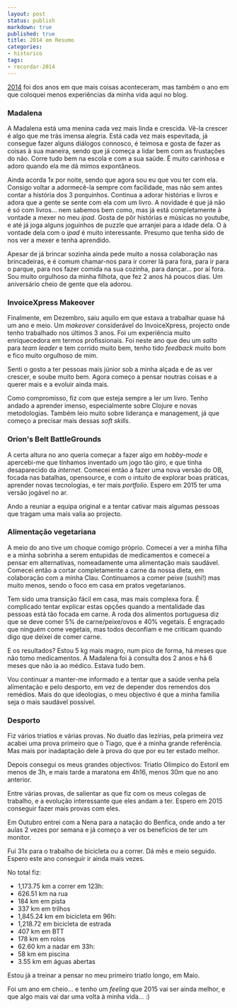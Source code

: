 ```yaml
---
layout: post
status: publish
markdown: true
published: true
title: 2014 em Resumo
categories:
- historico
tags:
- recordar-2014
---
```


[2014](http://www.arzebiu.com/tag/recordar-2014/) foi dos anos em que mais coisas
aconteceram, mas também o ano em que coloquei menos experiências da minha vida
aqui no blog.

### Madalena

A Madalena está uma menina cada vez mais linda e crescida. Vê-la crescer é algo
que me trás imensa alegria. Está cada vez mais espevitada, já consegue fazer
alguns diálogos connosco, é teimosa e gosta de fazer as coisas à sua maneira,
sendo que já começa a lidar bem com as frustações do não. Corre tudo bem na
escola e com a sua saúde. É muito carinhosa e adoro quando ela me dá mimos
expontâneos.

Ainda acorda 1x por noite, sendo que agora sou eu que vou ter com ela. Consigo
voltar a adormecê-la sempre com facilidade, mas não sem antes contar a história
dos 3 porquinhos. Continua a adorar histórias e livros e adora que a gente se
sente com ela com um livro. A novidade é que já não é só com livros... nem
sabemos bem como, mas já está completamente à vontade a mexer no meu _ipad_.
Gosta de pôr histórias e músicas no youtube, e até já joga alguns joguinhos de
puzzle que arranjei para a idade dela. O à vontade dela com o _ipad_ é muito
interessante. Presumo que tenha sido de nos ver a mexer e tenha aprendido.

Apesar de já brincar sozinha ainda pede muito a nossa colaboração nas brincadeiras,
e é comum chamar-nos para ir correr lá para fora, para ir para o parque, para
nos fazer comida na sua cozinha, para dançar... por aí fora. Sou muito orgulhoso
da minha filhota, que fez 2 anos há poucos dias. Um aniversário cheio de gente
que ela adorou.

### InvoiceXpress Makeover

Finalmente, em Dezembro, saiu aquilo em que estava a trabalhar quase há um ano
e meio. Um _makeover_ considerável do InvoiceXpress, projecto onde tenho trabalhado
nos últimos 3 anos. Foi um experiência muito enriquecedora em termos profissionais.
Foi neste ano que deu um _salto_ para _team leader_ e tem corrido muito bem,
tenho tido _feedback_ muito bom e fico muito orgulhoso de mim.

Senti o gosto a ter pessoas mais júnior sob a minha alçada e de as ver crescer,
e soube muito bem. Agora começo a pensar noutras coisas e a querer mais e a
evoluir ainda mais.

Como compromisso, fiz com que esteja sempre a ler um livro. Tenho andado a
aprender imenso, especialmente sobre Clojure e novas metodologias. Também leio
muito sobre liderança e management, já que começo a precisar mais dessas
_soft skills_.

### Orion's Belt BattleGrounds

A certa altura no ano queria começar a fazer algo em _hobby-mode_ e apercebi-me
que tínhamos inventado um jogo tão giro, e que tinha desaparecido da _internet_.
Comecei então a fazer uma nova versão do OB, focada nas batalhas, opensource,
e com o intuito de explorar boas práticas, aprender novas tecnologias, e ter
mais _portfolio_. Espero em 2015 ter uma versão jogável no ar.

Ando a reuniar a equipa original e a tentar cativar mais algumas pessoas que
tragam uma mais valia ao projecto.

### Alimentação vegetariana

A meio do ano tive um choque comigo próprio. Comecei a ver a minha filha e a
minha sobrinha a serem entupidas de medicamentos e comecei a pensar em alternativas,
nomeadamente uma alimentação mais saudável. Comecei então a cortar completamente
a carne da nossa dieta, em colaboração com a minha Clau. Continuamos a comer
peixe (sushi!) mas muito menos, sendo o foco em casa em pratos vegetarianos.

Tem sido uma transição fácil em casa, mas mais complexa fora. É complicado tentar
explicar estas opções quando a mentalidade das pessoas está tão focada em carne.
A roda dos alimentos portuguesa diz que se deve comer 5% de carne/peixe/ovos e
40% vegetais. É engraçado que ninguém come vegetais, mas todos deconfiam e me
criticam quando digo que deixei de comer carne.

E os resultados? Estou 5 kg mais magro, num pico de forma, há meses que não tomo
medicamentos. A Madalena foi à consulta dos 2 anos e há 6 meses que não ia ao
médico. Estava tudo bem.

Vou continuar a manter-me informado e a tentar que a saúde venha pela alimentação
e pelo desporto, em vez de depender dos remendos dos remédios. Mais do que
ideologias, o meu objectivo é que a minha familia seja o mais saudável possível.

### Desporto

Fiz vários triatlos e várias provas. No duatlo das lezírias, pela primeira vez
acabei uma prova primeiro que o Tiago, que é a minha grande referência. Mas mais
por inadaptação dele à prova do que por eu ter estado melhor.

Depois consegui os meus grandes objectivos: Triatlo Olímpico do Estoril em menos
de 3h, e mais tarde a maratona em 4h16, menos 30m que no ano anterior.

Entre várias provas, de salientar as que fiz com os meus colegas de trabalho,
e a evolução interessante que eles andam a ter. Espero em 2015 conseguir fazer
mais provas com eles.

Em Outubro entrei com a Nena para a natação do Benfica, onde ando a ter aulas
2 vezes por semana e já começo a ver os benefícios de ter um monitor.

Fui 31x para o trabalho de bicicleta ou a correr. Dá mês e meio seguido. Espero
este ano conseguir ir ainda mais vezes.

No total fiz:

* 1,173.75 km a correr em 123h:
 * 626.51 km na rua
 * 184 km em pista
 * 337 km em trilhos
* 1,845.24 km em bicicleta em 96h:
 * 1,218.72 em bicicleta de estrada
 * 407 km em BTT
 * 178 km em rolos
* 62.60 km a nadar em 33h:
 * 58 km em piscina
 * 3.55 km em águas abertas

Estou já a treinar a pensar no meu primeiro triatlo longo, em Maio.

Foi um ano em cheio... e tenho um _feeling_ que 2015 vai ser ainda melhor, e que
algo mais vai dar uma volta à minha vida... :)

